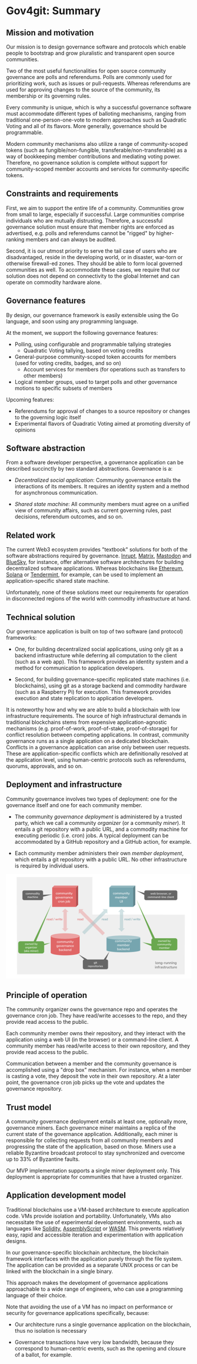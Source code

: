 # Gov4git: Summary

## Mission and motivation

Our mission is to design governance software and protocols which enable people to bootstrap and grow pluralistic and transparent open source communities.

Two of the most useful functionalities for open source community governance are polls and referendums. Polls are commonly used for prioritizing work, such as issues or pull-requests. Whereas referendums are used for approving changes to the source of the community, its membership or its governing rules.

Every community is unique, which is why a successful governance software must accommodate different types of balloting mechanisms, ranging from traditional one-person-one-vote to modern approaches such as Quadratic Voting and all of its flavors. More generally, governance should be programmable.

Modern community mechanisms also utilize a range of community-scoped tokens (such as fungible/non-fungible, transferable/non-transferable) as a way of bookkeeping member contributions and mediating voting power. Therefore, no governance solution is complete without support for community-scoped member accounts and services for community-specific tokens.

## Constraints and requirements

First, we aim to support the entire life of a community. Communities grow from small to large, especially if successful. Large communities comprise individuals who are mutually distrusting. Therefore, a successful governance solution must ensure that member rights are enforced as advertised, e.g. polls and referendums cannot be "rigged" by higher-ranking members and can always be audited.

Second, it is our utmost priority to serve the tail case of users who are disadvantaged, reside in the developing world, or in disaster, war-torn or otherwise firewall-ed zones. They should be able to form local governed communities as well. To accommodate these cases, we require that our solution does not depend on connectivity to the global Internet and can operate on commodity hardware alone.

## Governance features

By design, our governance framework is easily extensible using the Go language, and soon using any programming language.

At the moment, we support the following governance features:

- Polling, using configurable and programmable tallying strategies
  - Quadratic Voting tallying, based on voting credits
- General-purpose community-scoped token accounts for members (used for voting credits, badges, and so on)
  - Account services for members (for operations such as transfers to other members)
- Logical member groups, used to target polls and other governance motions to specific subsets of members

Upcoming features:

- Referendums for approval of changes to a source repository or changes to the governing logic itself
- Experimental flavors of Quadratic Voting aimed at promoting diversity of opinions

## Software abstraction

From a software developer perspective, a governance application can be described succinctly by two standard abstractions. Governance is a:

- _Decentralized social application_: Community governance entails the interactions of its members. It requires an identity system and a method for asynchronous communication.

- _Shared state machine_: All community members must agree on a unified view of community affairs, such as current governing rules, past decisions, referendum outcomes, and so on.

## Related work

The current Web3 ecosystem provides "textbook" solutions for both of the software abstractions required by governance. [Inrupt](https://www.inrupt.com/), [Matrix](https://matrix.org/), [Mastodon](https://joinmastodon.org/) and [BlueSky](https://atproto.com/docs), for instance, offer alternative software architectures for building decentralized software applications. Whereas blockchains like [Ethereum](https://ethereum.org/en/foundation/), [Solana](https://solana.com/) or [Tendermint](https://tendermint.com/), for example, can be used to implement an application-specific shared state machine.

Unfortunately, none of these solutions meet our requirements for operation in disconnected regions of the world with commodity infrastructure at hand.

## Technical solution

Our governance application is built on top of two software (and protocol) frameworks:

- One, for building decentralized social applications, using only git as a backend infrastructure while deferring all computation to the client (such as a web app). This framework provides an identity system and a method for communication to application developers.

- Second, for building governance-specific replicated state machines (i.e. blockchains), using git as a storage backend and commodity hardware (such as a Raspberry Pi) for execution. This framework provides execution and state replication to application developers.

It is noteworthy how and why we are able to build a blockchain with low infrastructure requirements. The source of high infrastructural demands in traditional blockchains stems from expensive application-agnostic mechanisms (e.g. proof-of-work, proof-of-stake, proof-of-storage) for conflict resolution between competing applications. In contrast, community governance runs as a single application on a dedicated blockchain. Conflicts in a governance application can arise only between user requests. These are application-specific conflicts which are definitionally resolved at the application level, using human-centric protocols such as referendums, quorums, approvals, and so on. 

## Deployment and infrastructure

Community governance involves two types of deployment: one for the governance itself and one for each community member.

- The community _governance deployment_ is administered by a trusted party, which we call a community _organizer_ (or a community _miner_). It entails a git repository with a public URL, and a commodity machine for executing periodic (i.e. cron) jobs. A typical deployment can be accommodated by a GitHub repository and a GitHub action, for example.

- Each community member administers their own _member deployment_, which entails a git repository with a public URL. No other infrastructure is required by individual users.

![Architecture](arch.svg)

## Principle of operation

The community organizer owns the governance repo and operates the governance cron job. They have read/write accesses to the repo, and they provide read access to the public.

Each community member owns their repository, and they interact with the application using a web UI (in the browser) or a command-line client. A community member has read/write access to their own repository, and they provide read access to the public.

Communication between a member and the community governance is accomplished using a "drop box" mechanism. For instance, when a member is casting a vote, they deposit the vote in their own repository. At a later point, the governance cron job picks up the vote and updates the governance repository.

## Trust model

A community governance deployment entails at least one, optionally more, governance miners. Each governance miner maintains a replica of the current state of the governance application. Additionally, each miner is responsible for collecting requests from all community members and progressing the state of the application, based on those. Miners use a reliable Byzantine broadcast protocol to stay synchronized and overcome up to 33% of Byzantine faults.

Our MVP implementation supports a single miner deployment only. This deployment is appropriate for communities that have a trusted organizer.

## Application development model

Traditional blockchains use a VM-based architecture to execute application code. VMs provide isolation and portability. Unfortunately, VMs also necessitate the use of experimental development environments, such as languages like [Solidity](https://soliditylang.org/), [AssemblyScript](https://www.assemblyscript.org/) or [WASM](https://webassembly.org/). This prevents relatively easy, rapid and accessible iteration and experimentation with application designs.

In our governance-specific blockchain architecture, the blockchain framework interfaces with the application purely through the file system. The application can be provided as a separate UNIX process or can be linked with the blockchain in a single binary.

This approach makes the development of governance applications approachable to a wide range of engineers, who can use a programming language of their choice.

Note that avoiding the use of a VM has no impact on performance or security for governance applications specifically, because:

- Our architecture runs a single governance application on the blockchain, thus no isolation is necessary

- Governance transactions have very low bandwidth, because they correspond to human-centric events, such as the opening and closure of a ballot, for example.

